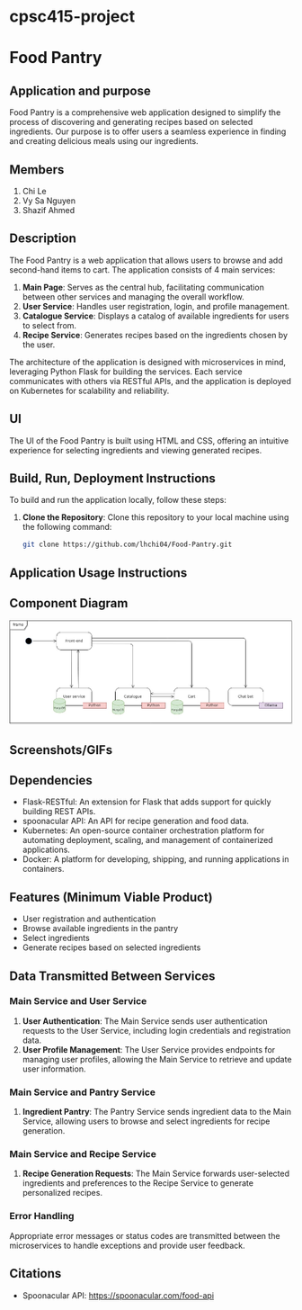 # cpsc415-project
# Food Pantry

## Application and purpose
Food Pantry is a comprehensive web application designed to simplify the process of discovering and generating recipes based on selected ingredients. Our purpose is to offer users a seamless experience in finding and creating delicious meals using our ingredients.

## Members
1. Chi Le
2. Vy Sa Nguyen
3. Shazif Ahmed

## Description
The Food Pantry is a web application that allows users to browse and add second-hand items to cart. The application consists of 4 main services:
1. **Main Page**: Serves as the central hub, facilitating communication between other services and managing the overall workflow.
1. **User Service**: Handles user registration, login, and profile management.
2. **Catalogue Service**: Displays a catalog of available ingredients for users to select from.
3. **Recipe Service**: Generates recipes based on the ingredients chosen by the user.

The architecture of the application is designed with microservices in mind, leveraging Python Flask for building the services. Each service communicates with others via RESTful APIs, and the application is deployed on Kubernetes for scalability and reliability.

## UI
The UI of the Food Pantry is built using HTML and CSS, offering an intuitive experience for selecting ingredients and viewing generated recipes.

## Build, Run, Deployment Instructions
To build and run the application locally, follow these steps:

1. **Clone the Repository**: Clone this repository to your local machine using the following command:

    ```bash
    git clone https://github.com/lhchi04/Food-Pantry.git
    ```


## Application Usage Instructions

## Component Diagram

![Architecture](./uml-diagram.jpeg)

## Screenshots/GIFs

## Dependencies
- Flask-RESTful: An extension for Flask that adds support for quickly building REST APIs.
- spoonacular API: An API for recipe generation and food data.
- Kubernetes: An open-source container orchestration platform for automating deployment, scaling, and management of containerized applications.
- Docker: A platform for developing, shipping, and running applications in containers.

## Features (Minimum Viable Product)
- User registration and authentication
- Browse available ingredients in the pantry
- Select ingredients
- Generate recipes based on selected ingredients

## Data Transmitted Between Services
### Main Service and User Service
1. **User Authentication**: The Main Service sends user authentication requests to the User Service, including login credentials and registration data.
2. **User Profile Management**: The User Service provides endpoints for managing user profiles, allowing the Main Service to retrieve and update user information.

### Main Service and Pantry Service
1. **Ingredient Pantry**: The Pantry Service sends ingredient data to the Main Service, allowing users to browse and select ingredients for recipe generation.

### Main Service and Recipe Service
1. **Recipe Generation Requests**: The Main Service forwards user-selected ingredients and preferences to the Recipe Service to generate personalized recipes.

### Error Handling
Appropriate error messages or status codes are transmitted between the microservices to handle exceptions and provide user feedback.

## Citations
- Spoonacular API: https://spoonacular.com/food-api